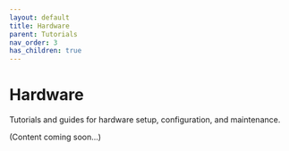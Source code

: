 ```yaml
---
layout: default
title: Hardware
parent: Tutorials
nav_order: 3
has_children: true
---
```


# Hardware

Tutorials and guides for hardware setup, configuration, and maintenance.

(Content coming soon...)
